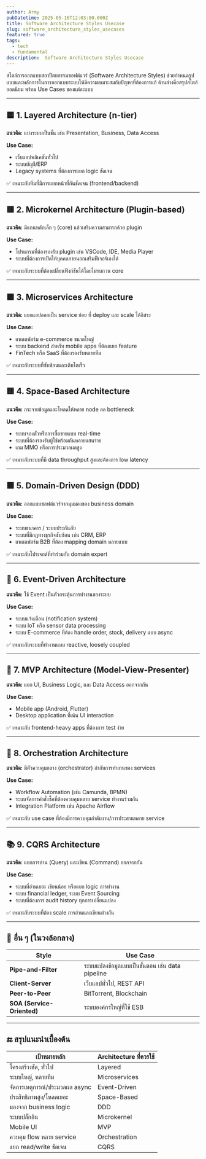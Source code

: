 ```yaml
---
author: Army
pubDatetime: 2025-05-16T12:03:00.000Z
title: Software Architecture Styles Usecase
slug: software_architecture_styles_usecases
featured: true
tags:
  - tech
  - fundamental
description:  Software Architecture Styles Usecase
---
```




สไตล์การออกแบบสถาปัตยกรรมซอฟต์แวร์ (Software Architecture Styles) ช่วยกำหนดรูปแบบและหลักการในการออกแบบระบบให้มีความเหมาะสมกับปัญหาที่ต้องการแก้ ด้านล่างคือสรุปสไตล์ยอดนิยม พร้อม Use Cases ของแต่ละแบบ

---

## 🟦 1. Layered Architecture (n-tier)

**แนวคิด:** แบ่งระบบเป็นชั้น เช่น Presentation, Business, Data Access

**Use Case:**

- เว็บแอปพลิเคชันทั่วไป
- ระบบบัญชี/ERP
- Legacy systems ที่ต้องการแยก logic ชัดเจน

✅ เหมาะกับทีมที่มีการแยกหน้าที่กันชัดเจน (frontend/backend)

---

## 🟥 2. Microkernel Architecture (Plugin-based)

**แนวคิด:** มีแกนหลักเล็ก ๆ (core) แล้วเสริมความสามารถด้วย plugin

**Use Case:**

- โปรแกรมที่ต้องรองรับ plugin เช่น VSCode, IDE, Media Player
- ระบบที่ต้องการเปิดให้บุคคลภายนอกเสริมฟีเจอร์เองได้

✅ เหมาะกับระบบที่ต้องเปลี่ยนฟังก์ชันได้โดยไม่รบกวน core

---

## 🟪 3. Microservices Architecture

**แนวคิด:** แยกแอปออกเป็น service ย่อย ที่ deploy และ scale ได้อิสระ

**Use Case:**

- แพลตฟอร์ม e-commerce ขนาดใหญ่
- ระบบ backend สำหรับ mobile apps ที่ต้องแยก feature
- FinTech หรือ SaaS ที่ต้องรองรับหลายทีม

✅ เหมาะกับระบบที่ซับซ้อนและเติบโตเร็ว

---

## 🟨 4. Space-Based Architecture

**แนวคิด:** กระจายข้อมูลและโหลดให้หลาย node ลด bottleneck

**Use Case:**

- ระบบจองตั๋วหรือการซื้อขายแบบ real-time
- ระบบที่ต้องรองรับผู้ใช้พร้อมกันหลายแสนราย
- เกม MMO หรือการประมวลผลสูง

✅ เหมาะกับระบบที่มี data throughput สูงและต้องการ low latency

---

## 🟩 5. Domain-Driven Design (DDD)

**แนวคิด:** ออกแบบซอฟต์แวร์จากมุมมองของ business domain

**Use Case:**

- ระบบธนาคาร / ระบบประกันภัย
- ระบบที่มีกฎทางธุรกิจซับซ้อน เช่น CRM, ERP
- แพลตฟอร์ม B2B ที่ต้อง mapping domain หลายแบบ

✅ เหมาะกับโปรเจกต์ที่ทำร่วมกับ domain expert

---

## 🔄 6. Event-Driven Architecture

**แนวคิด:** ใช้ Event เป็นตัวกระตุ้นการทำงานของระบบ

**Use Case:**

- ระบบแจ้งเตือน (notification system)
- ระบบ IoT หรือ sensor data processing
- ระบบ E-commerce ที่ต้อง handle order, stock, delivery แบบ async

✅ เหมาะกับระบบที่ทำงานแบบ reactive, loosely coupled

---

## 🧩 7. MVP Architecture (Model-View-Presenter)

**แนวคิด:** แยก UI, Business Logic, และ Data Access ออกจากกัน

**Use Case:**

- Mobile app (Android, Flutter)
- Desktop application ที่เน้น UI interaction

✅ เหมาะกับ frontend-heavy apps ที่ต้องการ test ง่าย

---

## 🧠 8. Orchestration Architecture

**แนวคิด:** มีตัวควบคุมกลาง (orchestrator) กำกับการทำงานของ services

**Use Case:**

- Workflow Automation (เช่น Camunda, BPMN)
- ระบบจัดการคำสั่งซื้อที่ต้องควบคุมหลาย service ทำงานร่วมกัน
- Integration Platform เช่น Apache Airflow

✅ เหมาะกับ use case ที่ต้องมีการควบคุมลำดับงาน/การประสานหลาย service

---

## 📚 9. CQRS Architecture

**แนวคิด:** แยกการอ่าน (Query) และเขียน (Command) ออกจากกัน

**Use Case:**

- ระบบที่อ่านเยอะ เขียนน้อย หรือแยก logic การทำงาน
- ระบบ financial ledger, ระบบ Event Sourcing
- ระบบที่ต้องการ audit history ทุกการเปลี่ยนแปลง

✅ เหมาะกับระบบที่ต้อง scale การอ่านและเขียนต่างกัน

---

## 🧪 อื่น ๆ (ในวงล้อกลาง)

| Style              | Use Case |
|--------------------|----------|
| **Pipe-and-Filter** | ระบบแปลงข้อมูลแบบเป็นขั้นตอน เช่น data pipeline |
| **Client-Server**   | เว็บแอปทั่วไป, REST API |
| **Peer-to-Peer**    | BitTorrent, Blockchain |
| **SOA (Service-Oriented)** | ระบบองค์กรใหญ่ที่ใช้ ESB |

---

## 🔚 สรุปแนะนำเบื้องต้น

| เป้าหมายหลัก | Architecture ที่ควรใช้ |
|---------------|------------------------|
| โครงสร้างชัด, ทั่วไป | Layered |
| ระบบใหญ่, หลายทีม | Microservices |
| จัดการเหตุการณ์/ประมวลผล async | Event-Driven |
| ประสิทธิภาพสูง/โหลดเยอะ | Space-Based |
| มองจาก business logic | DDD |
| ระบบปลั๊กอิน | Microkernel |
| Mobile UI | MVP |
| ควบคุม flow หลาย service | Orchestration |
| แยก read/write ชัดเจน | CQRS |
